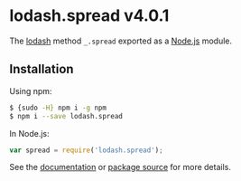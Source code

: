 # lodash.spread v4.0.1

The [lodash](https://lodash.com/) method `_.spread` exported as a [Node.js](https://nodejs.org/) module.

## Installation

Using npm:
```bash
$ {sudo -H} npm i -g npm
$ npm i --save lodash.spread
```

In Node.js:
```js
var spread = require('lodash.spread');
```

See the [documentation](https://lodash.com/docs#spread) or [package source](https://github.com/lodash/lodash/blob/4.0.1-npm-packages/lodash.spread) for more details.
